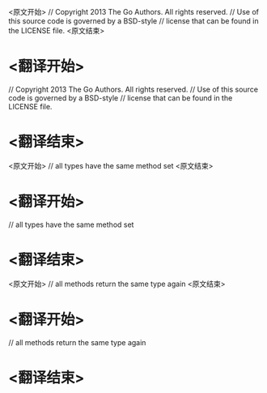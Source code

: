 
<原文开始>
// Copyright 2013 The Go Authors. All rights reserved.
// Use of this source code is governed by a BSD-style
// license that can be found in the LICENSE file.
<原文结束>

# <翻译开始>
// Copyright 2013 The Go Authors. All rights reserved.
// Use of this source code is governed by a BSD-style
// license that can be found in the LICENSE file.
# <翻译结束>


<原文开始>
// all types have the same method set
<原文结束>

# <翻译开始>
// all types have the same method set
# <翻译结束>


<原文开始>
// all methods return the same type again
<原文结束>

# <翻译开始>
// all methods return the same type again
# <翻译结束>

